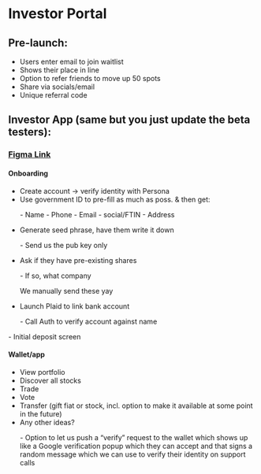 # Investor Portal
## Pre-launch:

- Users enter email to join waitlist
- Shows their place in line
- Option to refer friends to move up 50 spots
- Share via socials/email
- Unique referral code

## Investor App (same but you just update the beta testers):

### [**Figma Link**](https://www.figma.com/file/nctdBygz0jAEyLrJrAl63L/Block-Transfer-Investor-App-Prototype)

#### Onboarding



- Create account -> verify identity with Persona
- Use government ID to pre-fill as much as poss. & then get:

<ol>
- Name
- Phone
- Email
- social/FTIN
- Address
</ol>

- Generate seed phrase, have them write it down 

<ol>
- Send us the pub key only
</ol>

- Ask if they have pre-existing shares

<ol>
- If so, what company

  We manually send these yay
</ol>

- Launch Plaid to link bank account
<ol>
- Call Auth to verify account against name 
</ol>
- Initial deposit screen



####  Wallet/app
- View portfolio
- Discover all stocks
- Trade
- Vote
- Transfer (gift fiat or stock, incl. option to make it available at some point in the future)
- Any other ideas?
<ol>
- Option to let us push a “verify” request to the wallet which shows up like a Google verification popup which they can accept and that signs a random message which we can use to verify their identity on support calls
</ol>
